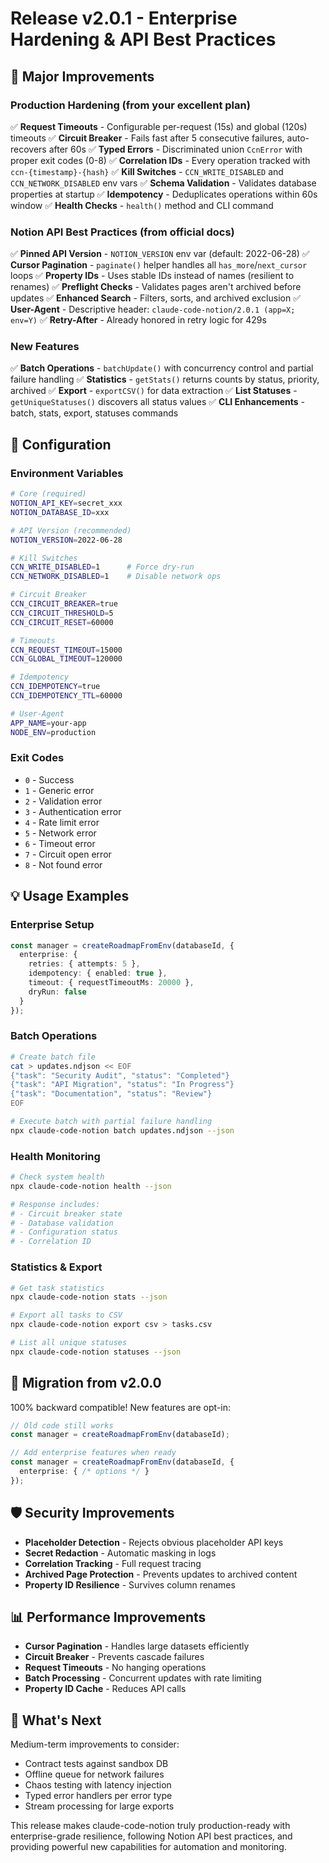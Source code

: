 # Release v2.0.1 - Enterprise Hardening & API Best Practices

## 🚀 Major Improvements

### Production Hardening (from your excellent plan)
✅ **Request Timeouts** - Configurable per-request (15s) and global (120s) timeouts
✅ **Circuit Breaker** - Fails fast after 5 consecutive failures, auto-recovers after 60s
✅ **Typed Errors** - Discriminated union `CcnError` with proper exit codes (0-8)
✅ **Correlation IDs** - Every operation tracked with `ccn-{timestamp}-{hash}`
✅ **Kill Switches** - `CCN_WRITE_DISABLED` and `CCN_NETWORK_DISABLED` env vars
✅ **Schema Validation** - Validates database properties at startup
✅ **Idempotency** - Deduplicates operations within 60s window
✅ **Health Checks** - `health()` method and CLI command

### Notion API Best Practices (from official docs)
✅ **Pinned API Version** - `NOTION_VERSION` env var (default: 2022-06-28)
✅ **Cursor Pagination** - `paginate()` helper handles all `has_more`/`next_cursor` loops
✅ **Property IDs** - Uses stable IDs instead of names (resilient to renames)
✅ **Preflight Checks** - Validates pages aren't archived before updates
✅ **Enhanced Search** - Filters, sorts, and archived exclusion
✅ **User-Agent** - Descriptive header: `claude-code-notion/2.0.1 (app=X; env=Y)`
✅ **Retry-After** - Already honored in retry logic for 429s

### New Features
✅ **Batch Operations** - `batchUpdate()` with concurrency control and partial failure handling
✅ **Statistics** - `getStats()` returns counts by status, priority, archived
✅ **Export** - `exportCSV()` for data extraction
✅ **List Statuses** - `getUniqueStatuses()` discovers all status values
✅ **CLI Enhancements** - batch, stats, export, statuses commands

## 🔧 Configuration

### Environment Variables
```bash
# Core (required)
NOTION_API_KEY=secret_xxx
NOTION_DATABASE_ID=xxx

# API Version (recommended)
NOTION_VERSION=2022-06-28

# Kill Switches
CCN_WRITE_DISABLED=1      # Force dry-run
CCN_NETWORK_DISABLED=1    # Disable network ops

# Circuit Breaker
CCN_CIRCUIT_BREAKER=true
CCN_CIRCUIT_THRESHOLD=5
CCN_CIRCUIT_RESET=60000

# Timeouts
CCN_REQUEST_TIMEOUT=15000
CCN_GLOBAL_TIMEOUT=120000

# Idempotency
CCN_IDEMPOTENCY=true
CCN_IDEMPOTENCY_TTL=60000

# User-Agent
APP_NAME=your-app
NODE_ENV=production
```

### Exit Codes
- `0` - Success
- `1` - Generic error
- `2` - Validation error
- `3` - Authentication error
- `4` - Rate limit error
- `5` - Network error
- `6` - Timeout error
- `7` - Circuit open error
- `8` - Not found error

## 💡 Usage Examples

### Enterprise Setup
```typescript
const manager = createRoadmapFromEnv(databaseId, {
  enterprise: {
    retries: { attempts: 5 },
    idempotency: { enabled: true },
    timeout: { requestTimeoutMs: 20000 },
    dryRun: false
  }
});
```

### Batch Operations
```bash
# Create batch file
cat > updates.ndjson << EOF
{"task": "Security Audit", "status": "Completed"}
{"task": "API Migration", "status": "In Progress"}
{"task": "Documentation", "status": "Review"}
EOF

# Execute batch with partial failure handling
npx claude-code-notion batch updates.ndjson --json
```

### Health Monitoring
```bash
# Check system health
npx claude-code-notion health --json

# Response includes:
# - Circuit breaker state
# - Database validation
# - Configuration status
# - Correlation ID
```

### Statistics & Export
```bash
# Get task statistics
npx claude-code-notion stats --json

# Export all tasks to CSV
npx claude-code-notion export csv > tasks.csv

# List all unique statuses
npx claude-code-notion statuses --json
```

## 🔄 Migration from v2.0.0

100% backward compatible! New features are opt-in:

```typescript
// Old code still works
const manager = createRoadmapFromEnv(databaseId);

// Add enterprise features when ready
const manager = createRoadmapFromEnv(databaseId, {
  enterprise: { /* options */ }
});
```

## 🛡️ Security Improvements

- **Placeholder Detection** - Rejects obvious placeholder API keys
- **Secret Redaction** - Automatic masking in logs
- **Correlation Tracking** - Full request tracing
- **Archived Page Protection** - Prevents updates to archived content
- **Property ID Resilience** - Survives column renames

## 📊 Performance Improvements

- **Cursor Pagination** - Handles large datasets efficiently
- **Circuit Breaker** - Prevents cascade failures
- **Request Timeouts** - No hanging operations
- **Batch Processing** - Concurrent updates with rate limiting
- **Property ID Cache** - Reduces API calls

## 🎯 What's Next

Medium-term improvements to consider:
- Contract tests against sandbox DB
- Offline queue for network failures
- Chaos testing with latency injection
- Typed error handlers per error type
- Stream processing for large exports

This release makes claude-code-notion truly production-ready with enterprise-grade resilience, following Notion API best practices, and providing powerful new capabilities for automation and monitoring.